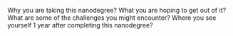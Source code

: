 Why you are taking this nanodegree?
What you are hoping to get out of it?
What are some of the challenges you might encounter?
Where you see yourself 1 year after completing this nanodegree?